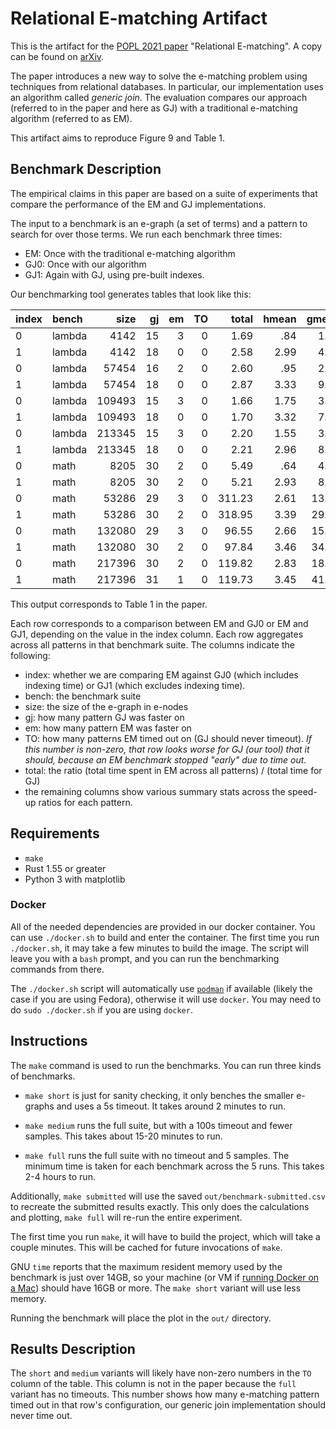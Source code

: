 # Relational E-matching Artifact

This is the artifact for the
[POPL 2021 paper](https://popl22.sigplan.org/details/POPL-2022-popl-research-papers/35/Relational-E-Matching)
"Relational E-matching".
A copy can be found on 
[arXiv](https://arxiv.org/abs/2108.02290).

The paper introduces a new way to solve the e-matching problem 
using techniques from relational databases.
In particular, our implementation uses an algorithm called _generic join_.
The evaluation compares our approach (referred to in the paper and here as GJ)
with a traditional e-matching algorithm (referred to as EM).

This artifact aims to reproduce Figure 9 and Table 1.

## Benchmark Description

The empirical claims in this paper are based on a suite 
of experiments that compare the performance of the 
EM and GJ implementations.

The input to a benchmark is 
an e-graph (a set of terms) and 
a pattern to search for over those terms.
We run each benchmark three times:

- EM: Once with the traditional e-matching algorithm
- GJ0: Once with our algorithm
- GJ1: Again with GJ, using pre-built indexes.

Our benchmarking tool generates tables that look like this:

|index|  bench|       size|  gj|  em| TO|   total|    hmean|    gmean|     best|     medn|    worst |
| :-- |   :-- |       --: | --:| --:| --:|    --:|      --:|      --:|      --:|      --:|       --:|
|0|     lambda|       4142|  15|   3|  0|    1.69|      .84|     1.71|    13.62|     1.60|      .12 |
|1|     lambda|       4142|  18|   0|  0|    2.58|     2.99|     4.23|    39.17|     3.68|     1.10 |
|0|     lambda|      57454|  16|   2|  0|    2.60|      .95|     2.66|   136.54|     2.65|      .12 |
|1|     lambda|      57454|  18|   0|  0|    2.87|     3.33|     9.11|   406.70|     4.05|     1.03 |
|0|     lambda|     109493|  15|   3|  0|    1.66|     1.75|     3.11|   148.96|     2.03|      .65 |
|1|     lambda|     109493|  18|   0|  0|    1.70|     3.32|     7.46|   291.18|     4.10|     1.05 |
|0|     lambda|     213345|  15|   3|  0|    2.20|     1.55|     3.40|   304.33|     1.72|      .43 |
|1|     lambda|     213345|  18|   0|  0|    2.21|     2.96|     8.23|   501.12|     5.04|     1.04 |
|0|       math|       8205|  30|   2|  0|    5.49|      .64|     4.61|    66.54|     2.79|      .03 |
|1|       math|       8205|  30|   2|  0|    5.21|     2.93|     8.62|  1630.00|     5.48|      .62 |
|0|       math|      53286|  29|   3|  0|  311.23|     2.61|    13.50|    5.0e4|     3.62|      .74 |
|1|       math|      53286|  30|   2|  0|  318.95|     3.39|    29.60|    1.3e6|    30.72|      .74 |
|0|       math|     132080|  29|   3|  0|   96.55|     2.66|    15.18|    6.1e4|     4.02|      .60 |
|1|       math|     132080|  30|   2|  0|   97.84|     3.46|    34.16|    2.4e6|    68.71|      .75 |
|0|       math|     217396|  30|   2|  0|  119.82|     2.83|    18.34|    1.0e5|     3.91|      .72 |
|1|       math|     217396|  31|   1|  0|  119.73|     3.45|    41.35|    8.6e6|    80.84|      .76 |

This output corresponds to Table 1 in the paper. 

Each row corresponds to a comparison between EM and GJ0 or EM and GJ1, 
depending on the value in the index column. 
Each row aggregates across all patterns in that benchmark suite.
The columns indicate the following:

- index: whether we are comparing EM against GJ0 (which includes indexing time) or GJ1 (which excludes indexing time).
- bench: the benchmark suite
- size: the size of the e-graph in e-nodes
- gj: how many pattern GJ was faster on
- em: how many pattern EM was faster on
- TO: how many patterns EM timed out on (GJ should never timeout).
  *If this number is non-zero, that row looks worse for GJ (our tool) that it should, because an EM benchmark stopped "early" due to time out.*
- total: the ratio (total time spent in EM across all patterns) / (total time for GJ)
- the remaining columns show various summary stats across the speed-up ratios for each pattern.

## Requirements

- `make`
- Rust 1.55 or greater
- Python 3 with matplotlib

### Docker

All of the needed dependencies are provided in our docker container.
You can use `./docker.sh` to build and enter the container.
The first time you run `./docker.sh`, it may take a few minutes to build the image.
The script will leave you with a `bash` prompt, 
and you can run the benchmarking commands from there.

The `./docker.sh` script will automatically use [`podman`](https://podman.io/)
if available (likely the case if you are using Fedora), otherwise it will use `docker`.
You may need to do `sudo ./docker.sh` if you are using `docker`.

## Instructions

The `make` command is used to run the benchmarks. 
You can run three kinds of benchmarks.

- `make short` is just for sanity checking,
  it only benches the smaller e-graphs and uses a 5s timeout.
  It takes around 2 minutes to run.

- `make medium` runs the full suite, but with a 100s timeout and fewer samples.
  This takes about 15-20 minutes to run.

- `make full` runs the full suite with no timeout and 5 samples.
  The minimum time is taken for each benchmark across the 5 runs.
  This takes 2-4 hours to run.

Additionally, `make submitted` will use the saved `out/benchmark-submitted.csv` 
to recreate the submitted results exactly.
This only does the calculations and plotting, 
`make full` will re-run the entire experiment.

The first time you run `make`, 
it will have to build the project, which will take a couple minutes.
This will be cached for future invocations of `make`.

GNU `time` reports that the maximum resident memory used by the benchmark is
just over 14GB, so your machine 
(or VM if [running Docker on a Mac](https://docs.docker.com/desktop/mac/#resources)) 
should have 16GB or more. 
The `make short` variant will use less memory.

Running the benchmark will place the plot in the `out/` directory.

## Results Description

The `short` and `medium` variants will likely have non-zero numbers in the `TO`
column of the table.
This column is not in the paper because the `full` variant has no timeouts.
This number shows how many e-matching pattern timed out in that row's configuration,
our generic join implementation should never time out.
